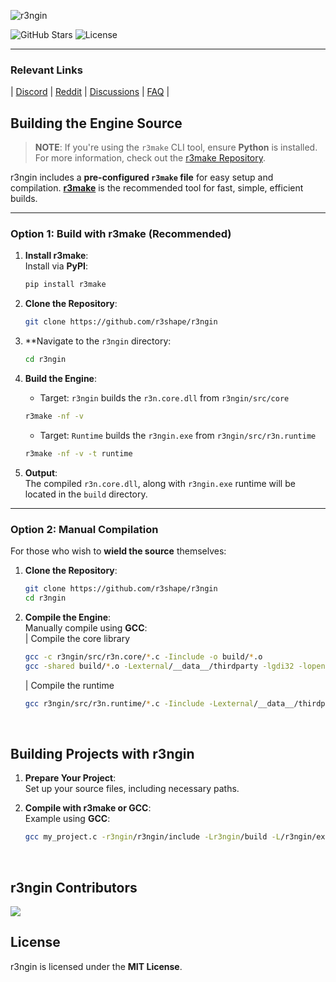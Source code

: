 ![r3ngin](.external/.data/assets/textures/logo.png)

![GitHub Stars](https://img.shields.io/github/stars/r3shape/r3ngin?style=for-the-badge&label=stars&labelColor=black&color=white)
![License](https://img.shields.io/badge/mit-badge?style=for-the-badge&logo=mit&logoColor=white&label=License&labelColor=black&color=white)

---

### Relevant Links
| [Discord](https://discord.gg/kreGBCVsQQ) | [Reddit](https://www.reddit.com/r/r3shape/) | [Discussions](https://github.com/r3shape/r3ngin/discussions) | [FAQ](https://github.com/r3shape/r3ngin/wiki/r3ngin-FAQ) |


## Building the Engine Source

> **NOTE**: If you're using the `r3make` CLI tool, ensure **Python** is installed. For more information, check out the [r3make Repository](https://github.com/r3shape/r3make).

r3ngin includes a **pre-configured `r3make` file** for easy setup and compilation. **[r3make](https://github.com/r3shape/r3make)** is the recommended tool for fast, simple, efficient builds.

---

### Option 1: Build with **r3make** (Recommended)

1. **Install r3make**:  
   Install via **PyPI**:  
   ```bash
   pip install r3make
   ```

2. **Clone the Repository**:  
   ```bash
   git clone https://github.com/r3shape/r3ngin
   ```

3. **Navigate to the `r3ngin` directory:
   ```bash
   cd r3ngin
   ```

4. **Build the Engine**:  
   - Target: `r3ngin` builds the `r3n.core.dll` from `r3ngin/src/core`
   ```bash
   r3make -nf -v
   ```
   - Target: `Runtime` builds the `r3ngin.exe` from `r3ngin/src/r3n.runtime`
   ```bash
   r3make -nf -v -t runtime
   ```

5. **Output**:  
   The compiled `r3n.core.dll`, along with `r3ngin.exe` runtime will be located in the `build` directory.
---

### Option 2: Manual Compilation

For those who wish to **wield the source** themselves:

1. **Clone the Repository**:  
   ```bash
   git clone https://github.com/r3shape/r3ngin
   cd r3ngin
   ```

2. **Compile the Engine**:  
   Manually compile using **GCC**:  
   | Compile the core library
   ```bash
   gcc -c r3ngin/src/r3n.core/*.c -Iinclude -o build/*.o
   gcc -shared build/*.o -Lexternal/__data__/thirdparty -lgdi32 -lopengl32 -lr3kit -o build/r3n.core.dll
   ```
   | Compile the runtime
   ```bash
   gcc r3ngin/src/r3n.runtime/*.c -Iinclude -Lexternal/__data__/thirdparty -Lbuild -lr3n.core -lr3kit -o build/r3ngin.exe
   ```

<br>

## Building Projects with **r3ngin**

1. **Prepare Your Project**:  
   Set up your source files, including necessary paths.

2. **Compile with r3make or GCC**:  
   Example using **GCC**:  
   ```bash
   gcc my_project.c -r3ngin/r3ngin/include -Lr3ngin/build -L/r3ngin/external/__data__/thirdparty -lr3n.core -lr3kit -o my_project.exe
   ```

<br>

## r3ngin Contributors

<a href="https://github.com/r3shape/r3ngin/graphs/contributors">
  <img src="https://contrib.rocks/image?repo=r3shape/r3ngin"/>
</a>

<br>

## License

r3ngin is licensed under the **MIT License**.
